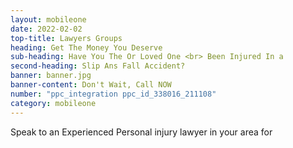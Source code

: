 ```yaml
---
layout: mobileone
date: 2022-02-02
top-title: Lawyers Groups
heading: Get The Money You Deserve
sub-heading: Have You The Or Loved One <br> Been Injured In a  
second-heading: Slip Ans Fall Accident?
banner: banner.jpg
banner-content: Don't Wait, Call NOW
number: "ppc_integration ppc_id_338016_211108"
category: mobileone
---
```


Speak to an Experienced Personal injury lawyer in your area for 